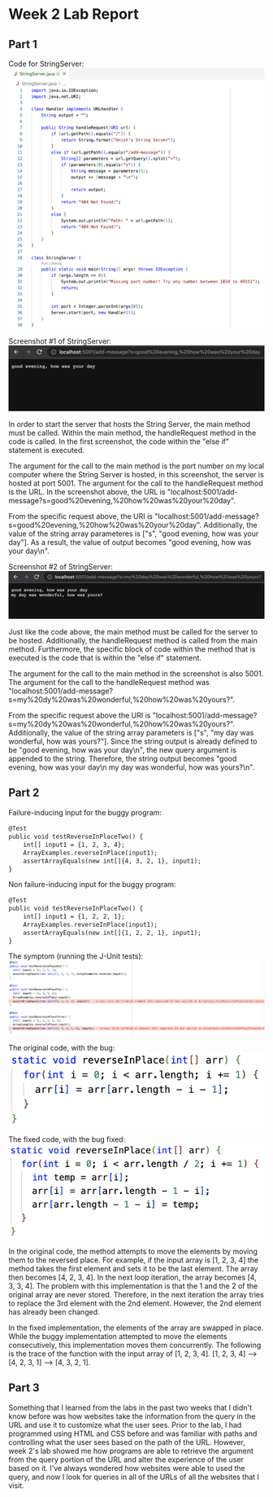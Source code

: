 # Week 2 Lab Report

## Part 1

Code for StringServer:
![Image](images/StringServer.png)

Screenshot #1 of StringServer:
![Image](images/StringServerDemo1.png)

In order to start the server that hosts the String Server, the main method must be called. Within the main method, the handleRequest method in the code is called. In the first screenshot, the code within the "else if" statement is executed.

The argument for the call to the main method is the port number on my local computer where the String Server is hosted, in this screenshot, the server is hosted at port 5001. The argument for the call to the handleRequest method is the URL. In the screenshot above, the URL is "localhost:5001/add-message?s=good%20evening,%20how%20was%20your%20day". 

From the specific request above, the URI is "localhost:5001/add-message?s=good%20evening,%20how%20was%20your%20day". Additionally, the value of the string array parameteres is ["s", "good evening, how was your day"]. As a result, the value of output becomes "good evening, how was your day\n".

Screenshot #2 of StringServer:
![Image](images/StringServerDemo2.png)

Just like the code above, the main method must be called for the server to be hosted. Additionally, the handleRequest method is called from the main method. Furthermore, the specific block of code within the method that is executed is the code that is within the "else if" statement. 

The argument for the call to the main method in the screenshot is also 5001. The argument for the call to the handleRequest method was "localhost:5001/add-message?s=my%20dy%20was%20wonderful,%20how%20was%20yours?".

From the specific request above the URI is "localhost:5001/add-message?s=my%20dy%20was%20wonderful,%20how%20was%20yours?". Additionally, the value of the string array parameters is ["s", "my day was wonderful, how was yours?"]. Since the string output is already defined to be "good evening, how was your day\n", the new query argument is appended to the string. Therefore, the string output becomes "good evening, how was your day\n my day was wonderful, how was yours?\n".

## Part 2

Failure-inducing input for the buggy program:
```
@Test
public void testReverseInPlaceTwo() {
    int[] input1 = {1, 2, 3, 4};
    ArrayExamples.reverseInPlace(input1);
    assertArrayEquals(new int[]{4, 3, 2, 1}, input1);
}
```

Non failure-inducing input for the buggy program:
```
@Test
public void testReverseInPlaceTwo() {
    int[] input1 = {1, 2, 2, 1};
    ArrayExamples.reverseInPlace(input1);
    assertArrayEquals(new int[]{1, 2, 2, 1}, input1);
}
```

The symptom (running the J-Unit tests):
![Image](images/TestSymptoms.png)

The original code, with the bug:
![Image](images/PreFix.png)

The fixed code, with the bug fixed:
![Image](images/PostFix.png)

In the original code, the method attempts to move the elements by moving them to the reversed place. For example, if the input array is [1, 2, 3, 4] the method takes the first element and sets it to be the last element. The array then becomes [4, 2, 3, 4]. In the next loop iteration, the array becomes [4, 3, 3, 4]. The problem with this implementation is that the 1 and the 2 of the original array are never stored. Therefore, in the next iteration the array tries to replace the 3rd element with the 2nd element. However, the 2nd element has already been changed. 

In the fixed implementation, the elements of the array are swapped in place. While the buggy implementation attempted to move the elements consecutively, this implementation moves them concurrently. The following is the trace of the function with the input array of [1, 2, 3, 4]. [1, 2, 3, 4] --> [4, 2, 3, 1] --> [4, 3, 2, 1].

## Part 3

Something that I learned from the labs in the past two weeks that I didn't know before was how websites take the information from the query in the URL and use it to customize what the user sees. Prior to the lab, I had programmed using HTML and CSS before and was familiar with paths and controlling what the user sees based on the path of the URL. However, week 2's lab showed me how programs are able to retrieve the argument from the query portion of the URL and alter the experience of the user based on it. I've always wondered how websites were able to used the query, and now I look for queries in all of the URLs of all the websites that I visit.  
